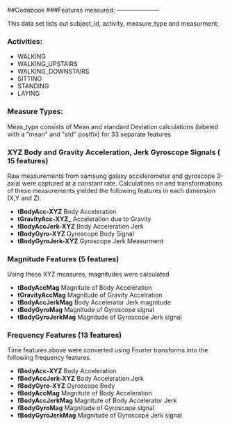 ##Codebook
###Features measured:
———————

This data set lists out subject_id, activity, measure_type and measurment;

### Activities:
* WALKING
* WALKING_UPSTAIRS
* WALKING_DOWNSTAIRS
* SITTING
* STANDING
* LAYING

### Measure Types:
Meas_type consists of Mean and standard Deviation calculations 
(labeled with a "mean" and "std" postfix)
for 33 separate features

### XYZ Body and Gravity Acceleration, Jerk Gyroscope Signals ( 15 features)

Raw measurements from samsung galaxy accelerometer and gyroscope 3-axial were captured
at a constant rate. Calculations on and transformations of these measurements yielded the following features
in each dimension (X,Y and Z).  
* **tBodyAcc-XYZ**  Body Acceleration 
* **tGravityAcc-XYZ_** Acceleration due to Gravity
* **tBodyAccJerk-XYZ** Body Acceleration Jerk
* **tBodyGyro-XYZ** Gyroscope Body Signal
* **tBodyGyroJerk-XYZ** Gyroscope Jerk Measurment

### Magnitude Features (5 features)

Using these XYZ measures, magnitudes were calculated
* **tBodyAccMag** Magnitute of Body Acceleration
* **tGravityAccMag** Magnitude of Gravity Accelration 
* **tBodyAccJerkMag** Body Accelerator Jerk magnitude
* **tBodyGyroMag**  Magnitude of Gyroscope signal 
* **tBodyGyroJerkMag**  Magnitude of Gyroscope Jerk signal

###  Frequency Features (13 features)

Time features above were converted using Fourier transforms into
the following frequency features.
* **fBodyAcc-XYZ**  Body Acceleration
* **fBodyAccJerk-XYZ** Body Acceleration Jerk
* **fBodyGyro-XYZ** Gyroscope Body
* **fBodyAccMag** Magnitute of Body Acceleration
* **fBodyAccJerkMag** Magnitute of Body Accelerator Jerk
* **fBodyGyroMag** Magnitude of Gyroscope signal
* **fBodyGyroJerkMag** Magnitude of Gyroscope Jerk signal


